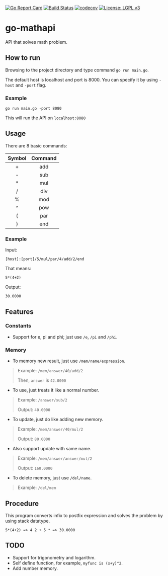 [![Go Report Card](https://goreportcard.com/badge/github.com/guitarpawat/go-mathapi)](https://goreportcard.com/report/github.com/guitarpawat/go-mathapi)
[![Build Status](https://travis-ci.org/guitarpawat/go-mathapi.svg?branch=dev)](https://travis-ci.org/guitarpawat/go-mathapi)
[![codecov](https://codecov.io/gh/guitarpawat/go-mathapi/branch/master/graph/badge.svg)](https://codecov.io/gh/guitarpawat/go-mathapi)
[![License: LGPL v3](https://img.shields.io/badge/License-LGPL%20v3-blue.svg)](https://www.gnu.org/licenses/lgpl-3.0)

# go-mathapi
API that solves math problem.

## How to run
Browsing to the project directory and type command `go run main.go`.

The default host is localhost and port is 8000. You can specify it by using `-host` and `-port` flag.

### Example
```
go run main.go -port 8080
```
This will run the API on `localhost:8080`

## Usage
There are 8 basic commands:

| Symbol | Command |
|:------:|:-------:|
| +      | add     |
| -      | sub     |
| *      | mul     |
| /      | div     |
| %      | mod     |
| ^      | pow     |
| (      | par     |
| )      | end     |

### Example
Input:
```
[host]:[port]/5/mul/par/4/add/2/end
```
That means:
```
5*(4+2)
```
Output:
```
30.0000
```

## Features

### Constants
* Support for e, pi and phi; just use `/e`, `/pi` and `/phi`.

### Memory
* To memory new result, just use `/mem/name/expression`.
> Example: `/mem/answer/40/add/2` 
> 
> Then, `answer` is `42.0000`

* To use, just treats it like a normal number.
> Example: `/answer/sub/2` 
> 
> Output: `40.0000`

* To update, just do like adding new memory.
> Example: `/mem/answer/40/mul/2` 
> 
> Output: `80.0000`

* Also support update with same name.
> Example: `/mem/answer/answer/mul/2` 
> 
> Output: `160.0000`

* To delete memory, just use `/del/name`.
> Example: `/del/mem` 

## Procedure
This program converts infix to postfix expression and solves the problem by using stack datatype.

```
5*(4+2) => 4 2 + 5 * => 30.0000
```

## TODO
* Support for trigonometry and logarithm.
* Self define function, for example, `myfunc is (x+y)^2`.
* Add number memory.